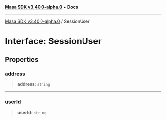 [**Masa SDK v3.40.0-alpha.0**](../README.md) • **Docs**

***

[Masa SDK v3.40.0-alpha.0](../globals.md) / SessionUser

# Interface: SessionUser

## Properties

### address

> **address**: `string`

***

### userId

> **userId**: `string`
